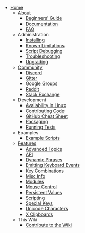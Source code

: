 * [Home](https://github.com/autokey/autokey/wiki)
  * [About](https://github.com/autokey/autokey/wiki/About)
    * [Beginners' Guide](https://github.com/autokey/autokey/wiki/Beginners-Guide)
    * [Documentation](https://github.com/autokey/autokey/wiki/Documentation)
    * [FAQ](https://github.com/autokey/autokey/wiki/FAQ)
  * Administration
    * [Installing](https://github.com/autokey/autokey/wiki/Installing)
    * [Known Limitations](https://github.com/autokey/autokey/wiki/Known-limitations)
    * [Script Debugging](https://github.com/autokey/autokey/wiki/Script-Debugging)
    * [Troubleshooting](https://github.com/autokey/autokey/wiki/Troubleshooting)
    * [Upgrading](https://github.com/autokey/autokey/wiki/Upgrading-AutoKey)
  * [Community](https://github.com/autokey/autokey/wiki/Community)
    * [Discord](https://github.com/autokey/autokey/wiki/Discord)
    * [Gitter](https://github.com/autokey/autokey/wiki/Gitter)
    * [Google Groups](https://github.com/autokey/autokey/wiki/Google-Groups)
    * [Reddit](https://github.com/autokey/autokey/wiki/Reddit)
    * [Stack Exchange](https://github.com/autokey/autokey/wiki/StackExchange)
  * Development
    * [Availability In Linux](https://github.com/autokey/autokey/wiki/Current-Linux-distributions-shipping-AutoKey)
    * [Contributing Code](https://github.com/autokey/autokey/wiki/Contributing-code)
    * [GitHub Cheat Sheet](https://github.com/autokey/autokey/wiki/GitHub-Cheat-Sheet)
    * [Packaging](https://github.com/autokey/autokey/wiki/Packaging)
    * [Running Tests](https://github.com/autokey/autokey/wiki/Running-Tests)
  * Examples
    * [Example Scripts](https://github.com/autokey/autokey/wiki/Example-Scripts)
  * [Features](https://github.com/autokey/autokey/wiki/Features)
    * [Advanced Topics](https://github.com/autokey/autokey/wiki/Advanced-Topics)
    * [API](https://github.com/autokey/autokey/wiki/API-Examples)
    * [Dynamic Phrases](https://github.com/autokey/autokey/wiki/Dynamic-Phrases,-Using-Macros-as-placeholders-in-Phrases)
    * [Emitting Keyboard Events](https://github.com/autokey/autokey/wiki/Emitting-Keyboard-Events)
    * [Key Combinations](https://github.com/autokey/autokey/wiki/Key-Combinations)
    * [Misc Info](https://github.com/autokey/autokey/wiki/Misc-Info)
    * [Modules](https://github.com/autokey/autokey/wiki/Modules)
    * [Mouse Control](https://github.com/autokey/autokey/wiki/Mouse-Control)
    * [Persistent Values](https://github.com/autokey/autokey/wiki/Persistent-Values)
    * [Scripting](https://github.com/autokey/autokey/wiki/Scripting)
    * [Special Keys](https://github.com/autokey/autokey/wiki/Special-Keys)
    * [Unicode Characters](https://github.com/autokey/autokey/wiki/Unicode-Characters)
    * [X Clipboards](https://github.com/autokey/autokey/wiki/More-than-you-ever-wanted-to-know-about-X-clipboards)
  * This Wiki
    * [Contribute to the Wiki](https://github.com/autokey/autokey/wiki/Contribute-to-the-Wiki)
